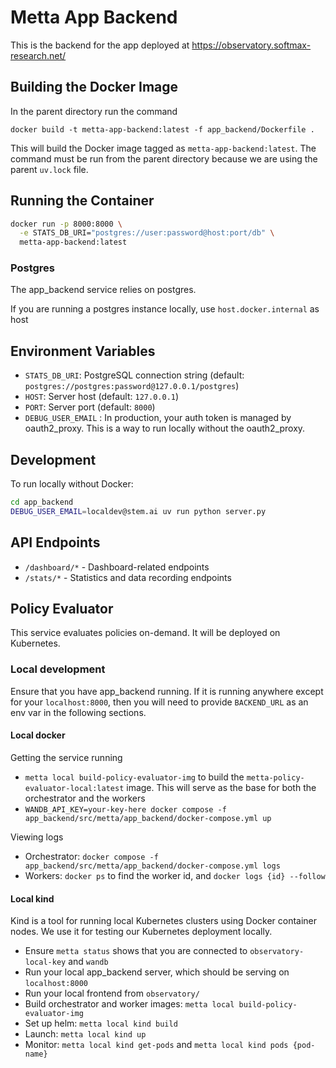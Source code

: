 # Metta App Backend

This is the backend for the app deployed at https://observatory.softmax-research.net/

## Building the Docker Image

In the parent directory run the command

```
docker build -t metta-app-backend:latest -f app_backend/Dockerfile .
```

This will build the Docker image tagged as `metta-app-backend:latest`. The command must be run from the parent directory
because we are using the parent `uv.lock` file.

## Running the Container

```bash
docker run -p 8000:8000 \
  -e STATS_DB_URI="postgres://user:password@host:port/db" \
  metta-app-backend:latest
```

### Postgres
The app_backend service relies on postgres.

If you are running a postgres instance locally, use `host.docker.internal` as host

## Environment Variables

- `STATS_DB_URI`: PostgreSQL connection string (default: `postgres://postgres:password@127.0.0.1/postgres`)
- `HOST`: Server host (default: `127.0.0.1`)
- `PORT`: Server port (default: `8000`)
- `DEBUG_USER_EMAIL` : In production, your auth token is managed by oauth2_proxy. This is a way to run locally without
  the oauth2_proxy.

## Development

To run locally without Docker:

```bash
cd app_backend
DEBUG_USER_EMAIL=localdev@stem.ai uv run python server.py
```

## API Endpoints

- `/dashboard/*` - Dashboard-related endpoints
- `/stats/*` - Statistics and data recording endpoints


## Policy Evaluator

This service evaluates policies on-demand. It will be deployed on Kubernetes.

### Local development

Ensure that you have app_backend running. If it is running anywhere except for your `localhost:8000`, then you will need to provide `BACKEND_URL` as an env var in the following sections.

#### Local docker

Getting the service running
- `metta local build-policy-evaluator-img` to build the `metta-policy-evaluator-local:latest` image. This will serve as the base for both the orchestrator and the workers
- `WANDB_API_KEY=your-key-here docker compose -f app_backend/src/metta/app_backend/docker-compose.yml up`

Viewing logs
- Orchestrator: `docker compose -f app_backend/src/metta/app_backend/docker-compose.yml logs`
- Workers: `docker ps` to find the worker id, and `docker logs {id} --follow`


#### Local kind
Kind is a tool for running local Kubernetes clusters using Docker container nodes. We use it for testing our Kubernetes deployment locally.

- Ensure `metta status` shows that you are connected to `observatory-local-key` and `wandb`
- Run your local app_backend server, which should be serving on `localhost:8000`
- Run your local frontend from `observatory/`
- Build orchestrator and worker images: `metta local build-policy-evaluator-img`
- Set up helm: `metta local kind build`
- Launch: `metta local kind up`
- Monitor: `metta local kind get-pods` and `metta local kind pods {pod-name}`
